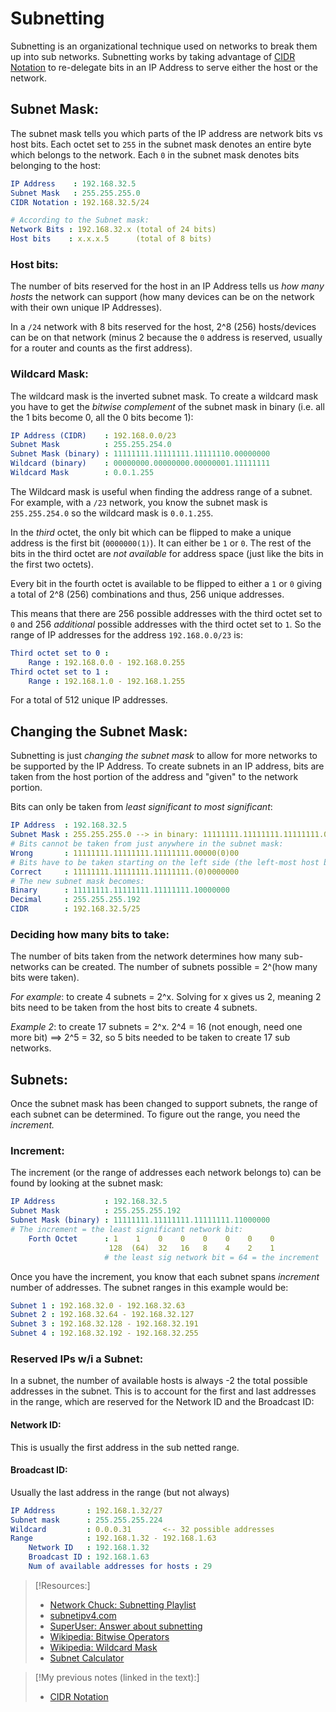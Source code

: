 
# Subnetting
Subnetting is an organizational technique used on networks to break them up into sub networks. Subnetting works by taking advantage of [CIDR Notation](/networking/routing/CIDR.md) to re-delegate bits in an IP Address to serve either the host or the network.
## Subnet Mask:
The subnet mask tells you which parts of the IP address are network bits vs host bits. Each octet set to `255` in the subnet mask denotes an entire byte which belongs to the network. Each `0` in the subnet mask denotes bits belonging to the host:
```yaml
IP Address    : 192.168.32.5
Subnet Mask   : 255.255.255.0
CIDR Notation : 192.168.32.5/24

# According to the Subnet mask:
Network Bits : 192.168.32.x (total of 24 bits)
Host bits    : x.x.x.5      (total of 8 bits)
```
### Host bits:
The number of bits reserved for the host in an IP Address tells us *how many hosts* the network can support (how many devices can be on the network with their own unique IP Addresses).

In a `/24` network with 8 bits reserved for the host, 2^8 (256) hosts/devices can be on that network (minus 2 because the `0` address is reserved, usually for a router and counts as the first address).
### Wildcard Mask:
The wildcard mask is the inverted subnet mask. To create a wildcard mask you have to get the *bitwise complement* of the subnet mask in binary (i.e. all the 1 bits become 0, all the 0 bits become 1):
```yaml
IP Address (CIDR)    : 192.168.0.0/23
Subnet Mask          : 255.255.254.0
Subnet Mask (binary) : 11111111.11111111.11111110.00000000
Wildcard (binary)    : 00000000.00000000.00000001.11111111
Wildcard Mask        : 0.0.1.255
```
The Wildcard mask is useful when finding the address range of a subnet. For example, with a `/23` network, you know the subnet mask is `255.255.254.0` so the wildcard mask is `0.0.1.255`.

In the *third* octet, the only bit which can be flipped to make a unique address is the first bit (`0000000(1)`). It can either be `1` or `0`. The rest of the bits in the third octet are *not available* for address space (just like the bits in the first two octets).

Every bit in the fourth octet is available to be flipped to either a `1` or `0` giving a total of 2^8 (256) combinations and thus, 256 unique addresses.

This means that there are 256 possible addresses with the third octet set to `0` and 256 *additional* possible addresses with the third octet set to `1`. So the range of IP addresses for the address `192.168.0.0/23` is:
```yaml
Third octet set to 0 :
    Range : 192.168.0.0 - 192.168.0.255
Third octet set to 1 :
    Range : 192.168.1.0 - 192.168.1.255
```
For a total of 512 unique IP addresses.
## Changing the Subnet Mask:
Subnetting is just *changing the subnet mask* to allow for more networks to be supported by the IP Address. To create subnets in an IP address, bits are taken from the host portion of the address and "given" to the network portion.

Bits can only be taken from *least significant to most significant*:
```yaml
IP Address  : 192.168.32.5
Subnet Mask : 255.255.255.0 --> in binary: 11111111.11111111.11111111.00000000
# Bits cannot be taken from just anywhere in the subnet mask:
Wrong       : 11111111.11111111.11111111.00000(0)00
# Bits have to be taken starting on the left side (the left-most host bit):
Correct     : 11111111.11111111.11111111.(0)0000000
# The new subnet mask becomes:
Binary      : 11111111.11111111.11111111.10000000
Decimal     : 255.255.255.192
CIDR        : 192.168.32.5/25
```
### Deciding how many bits to take:
The number of bits taken from the network determines how many sub-networks can be created. The number of subnets possible = 2^(how many bits were taken).

*For example*: to create 4 subnets = 2^x. Solving for x gives us 2, meaning 2 bits need to be taken from the host bits to create 4 subnets.

*Example 2*: to create 17 subnets = 2^x. 2^4 = 16 (not enough, need one more bit) ==> 2^5 = 32, so 5 bits needed to be taken to create 17 sub networks.
## Subnets:
Once the subnet mask has been changed to support subnets, the range of each subnet can be determined. To figure out the range, you need the *increment.*
### Increment:
The increment (or the range of addresses each network belongs to) can be found by looking at the subnet mask:
```YAML
IP Address           : 192.168.32.5
Subnet Mask          : 255.255.255.192
Subnet Mask (binary) : 11111111.11111111.11111111.11000000
# The increment = the least significant network bit:
    Forth Octet      : 1    1    0    0    0    0    0    0
                      128  (64)  32   16   8    4    2    1
                     # the least sig network bit = 64 = the increment
```
Once you have the increment, you know that each subnet spans *increment* number of addresses. The subnet ranges in this example would be:
```yaml
Subnet 1 : 192.168.32.0 - 192.168.32.63
Subnet 2 : 192.168.32.64 - 192.168.32.127
Subnet 3 : 192.168.32.128 - 192.168.32.191
Subnet 4 : 192.168.32.192 - 192.168.32.255
```
### Reserved IPs w/i a Subnet:
In a subnet, the number of available hosts is always -2 the total possible addresses in the subnet. This is to account for the first and last addresses in the range, which are reserved for the Network ID and the Broadcast ID:
#### Network ID:
This is usually the first address in the sub netted range.
#### Broadcast ID:
Usually the last address in the range (but not always)
```yaml
IP Address       : 192.168.1.32/27
Subnet mask      : 255.255.255.224
Wildcard         : 0.0.0.31       <-- 32 possible addresses
Range            : 192.168.1.32 - 192.168.1.63
    Network ID   : 192.168.1.32
    Broadcast ID : 192.168.1.63
    Num of available addresses for hosts : 29
```

> [!Resources:]
> - [Network Chuck: Subnetting Playlist](https://www.youtube.com/watch?v=oZGZRtaGyG8&list=PLIhvC56v63IKrRHh3gvZZBAGvsvOhwrRF&index=5)
> - [subnetipv4.com](https://subnetipv4.com/)
> - [SuperUser: Answer about subnetting](https://superuser.com/questions/1126822/how-do-i-get-a-22-subnet-from-192-168-0-0-22-network-address)
> - [Wikipedia: Bitwise Operators](https://en.wikipedia.org/wiki/Bitwise_operation)
> - [Wikipedia: Wildcard Mask](https://en.wikipedia.org/wiki/Wildcard_mask)
> - [Subnet Calculator](https://www.subnet-calculator.com/wildcard.php)

> [!My previous notes (linked in the text):]
> - [CIDR Notation](https://github.com/TrshPuppy/obsidian-notes/blob/main/networking/routing/CIDR.md)


